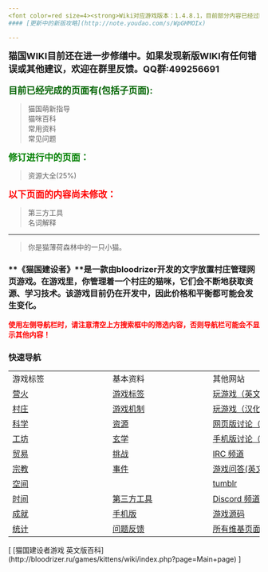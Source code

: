 ```yaml
---
<font color=red size=4><strong>Wiki对应游戏版本：1.4.8.1，目前部分内容已经过时，正在更新中</font></strong><br><br>
#### [更新中的新版攻略](http://note.youdao.com/s/WpGHMOIx)

---
```

<font size=4><strong>猫国WIKI目前还在进一步修缮中。如果发现新版WIKI有任何错误或其他建议，欢迎在群里反馈。QQ群:499256691</font></strong><br><br>
<font color=darkgreen size=4><strong>目前已经完成的页面有(包括子页面):</font></strong><br>
> 猫国萌新指导<br>
> 猫咪百科<br>
> 常用资料<br>
> 常见问题<br>

<font color=green size=4><strong>修订进行中的页面：</font></strong><br>
> 资源大全(25%)<br>

<font color=red size=4><strong>以下页面的内容尚未修改：</font></strong><br>

> 第三方工具<br>
> 名词解释<br>

---
> 你是猫薄荷森林中的一只小猫。
### **《猫国建设者》**是一款由bloodrizer开发的文字放置村庄管理网页游戏。在游戏里，你管理着一个村庄的猫咪，它们会不断地获取资源、学习技术。该游戏目前仍在开发中，因此价格和平衡都可能会发生变化。

<font color=red><strong>使用左侧导航栏时，请注意清空上方搜索框中的筛选内容，否则导航栏可能会不显示其他内容！</font></strong><br>

### 快速导航

<table class="wikitable">
    <tbody>
        <tr>
            <td class="em"><span style="display:block;width:185px">游戏标签</span></td>
	    <td class="em"><span style="display:block;width:185px">基本资料</span></td>
	    <td class="em"><span style="display:block;width:185px">其他网站</span></td>
	    <td class="em"><span style="display:block;width:185px">多语言</span></td>
	</tr>
	<tr>
	    <td><a href="?file=001-猫咪百科/01-建筑物/01-食物生产">营火</a></td>
	    <td><a href="?file=002-常用资料/003-游戏标签">游戏标签</a></td>
            <td><a href="http://bloodrizer.ru/games/kittens/">玩游戏（英文原版）</a></td>
	    <td><a href="http://bloodrizer.ru/games/kittens/wiki/index.php?page=locale-en">英语</a></td>
	</tr>
	<tr>
	    <td><a href="?file=001-猫咪百科/02-村庄">村庄</a></td>
	    <td><a href="?file=002-常用资料/001-游戏机制">游戏机制</a></td>
	    <td><a href="http://likexia.gitee.io/cat-zh/">玩游戏（汉化版）</a></td>
	    <td><a href="http://bloodrizer.ru/games/kittens/wiki/index.php?page=locale-ru">俄语</a></td>
	</tr>
	<tr>
	    <td><a href="?file=001-猫咪百科/03-科学/01-科学">科学</a></td>
	    <td><a href="?file=003-资源大全/005-资源介绍">资源</a></td>
	    <td><a href="https://www.reddit.com/r/kittensgame/">网页版讨论（Reddit）</a></td>
            <td><a href="http://bloodrizer.ru/games/kittens/wiki/index.php?page=locale-ko">韩语</a></td>
	</tr>
	<tr>
	    <td><a href="?file=001-猫咪百科/04-工坊/01-升级">工坊</a></td>
            <td><a href="?file=001-猫咪百科/03-科学/02-玄学#玄学">玄学</a></td>
	    <td><a href="https://www.reddit.com/r/kgmobile/">手机版讨论（Reddit）</a></td>
	    <td><a href="http://bloodrizer.ru/games/kittens/wiki/index.php?page=locale-no">挪威语</a>
	    </td>
	</tr>
	<tr>
	    <td><a href="?file=001-猫咪百科/05-贸易">贸易</a></td>
	    <td><a href="?file=002-常用资料/007-挑战模式">挑战</a></td>
            <td><a href="http://irc.lc/irc.canternet.org/kittensgame/Kitten@@@@" class="external">IRC 频道</a></td>
	    <td><a href="http://bloodrizer.ru/games/kittens/wiki/index.php?page=Deutsch">德语</a></td>
	</tr>
	<tr>
	    <td><a href="?file=001-猫咪百科/06-宗教/001-庙塔">宗教</a></td>
	    <td><a href="?file=002-常用资料/006-事件介绍">事件</a></td>
	    <td><a href="http://gaming.stackexchange.com/tags/kittens-game" class="external">游戏问答(英文)</a></td>
	    <td><a href="http://bloodrizer.ru/games/kittens/wiki/index.php?page=locale-fr">法语</a></td>
	</tr>
	<tr>
	    <td><a href="?file=001-猫咪百科/07-空间/01-地面控制">空间</a></td>
	    <td></td>
	    <td><a href="http://kittensgame.tumblr.com/" class="external">tumblr</a></td>
	    <td><a href="http://bloodrizer.ru/games/kittens/wiki/index.php?page=locale-br">巴西葡萄牙语</a></td>
	</tr>
	<tr>
	    <td><a href="?file=001-猫咪百科/08-时间">时间</a></td>
	    <td><a href="?file=004-第三方工具/01-第三方工具">第三方工具</a></td>
	    <td><a href="https://discord.gg/2arBf9K">Discord 频道</td>
	    <td><a href="http://bloodrizer.ru/games/kittens/wiki/index.php?page=locale-es">西班牙语</a></td>
	</tr>
	<tr>
	    <td><a href="?file=001-猫咪百科/09-成就">成就</a></td>
	    <td><a href="?file=002-常用资料/002-手机版">手机版</a></td>
	    <td><a href="http://bitbucket.org/bloodrizer/kitten-game" class="external">游戏源码</a></td>
	    <td><a href="?file=006-各国语言包/02-简体中文">简体中文</a></td>
	</tr>
	<tr>
	    <td><a href="?file=001-猫咪百科/10-统计">统计</a></td>
	    <td><a href="?file=002-常用资料/004-错误反馈">问题反馈</a></td>
	    <td><a href="http://bloodrizer.ru/games/kittens/wiki/index.php?action=search&amp;query="class="external">所有维基页面(英文)</a></td>
	    <td><a href="http://bloodrizer.ru/games/kittens/wiki/index.php?page=locales">全部语言</a></td>
	</tr>
    </tbody>
</table>
[ [猫国建设者游戏 英文版百科](http://bloodrizer.ru/games/kittens/wiki/index.php?page=Main+page) ]
